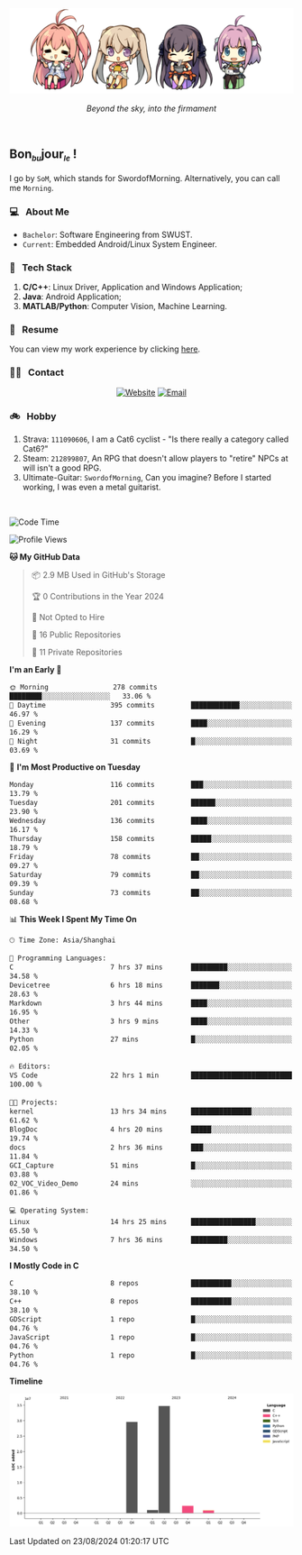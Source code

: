 <img src="./pic/Aokana.png">
<p align="center"><em>Beyond the sky, into the firmament</em></p>

<br/>

## Bon<sub><em><font size=2>bu</font></em></sub>jour<sub><em><font size=2>le</font></em></sub> !

I go by `SoM`, which stands for SwordofMorning. Alternatively, you can call me `Morning`.

### 💻 &nbsp; About Me

- `Bachelor`: Software Engineering from SWUST.
- `Current`: Embedded Android/Linux System Engineer.

### 🔧 &nbsp; Tech Stack

1. **C/C++**: Linux Driver, Application and Windows Application;
2. **Java**: Android Application;
3. **MATLAB/Python**: Computer Vision, Machine Learning.

### 📝 &nbsp; Resume

You can view my work experience by clicking <a href="https://swordofmorning.com/index.php/contact/">here</a>.

### 🤝🏻 &nbsp; Contact

<p align="center">
<a href="https://swordofmorning.com/"><img alt="Website" src="https://img.shields.io/badge/Website-swordofmorning.com-blue?style=flat-square&logo=google-chrome"></a>
<a href="mailto:master@xiaojintao.email
"><img alt="Email" src="https://img.shields.io/badge/Email-master@xiaojintao.email-blue?style=flat-square&logo=gmail"></a>
</p>

### 🚲 &nbsp; Hobby

1. Strava: `111090606`, I am a Cat6 cyclist - "Is there really a category called Cat6?"
2. Steam: `212899807`, An RPG that doesn't allow players to "retire" NPCs at will isn't a good RPG.
3. Ultimate-Guitar: `SwordofMorning`, Can you imagine? Before I started working, I was even a metal guitarist.

<br/>

<!--START_SECTION:waka-->
![Code Time](http://img.shields.io/badge/Code%20Time-60%20hrs%2013%20mins-blue)

![Profile Views](http://img.shields.io/badge/Profile%20Views-0-blue)

**🐱 My GitHub Data** 

> 📦 2.9 MB Used in GitHub's Storage 
 > 
> 🏆 0 Contributions in the Year 2024
 > 
> 🚫 Not Opted to Hire
 > 
> 📜 16 Public Repositories 
 > 
> 🔑 11 Private Repositories 
 > 
**I'm an Early 🐤** 

```text
🌞 Morning                278 commits         ████████░░░░░░░░░░░░░░░░░   33.06 % 
🌆 Daytime                395 commits         ████████████░░░░░░░░░░░░░   46.97 % 
🌃 Evening                137 commits         ████░░░░░░░░░░░░░░░░░░░░░   16.29 % 
🌙 Night                  31 commits          █░░░░░░░░░░░░░░░░░░░░░░░░   03.69 % 
```
📅 **I'm Most Productive on Tuesday** 

```text
Monday                   116 commits         ███░░░░░░░░░░░░░░░░░░░░░░   13.79 % 
Tuesday                  201 commits         ██████░░░░░░░░░░░░░░░░░░░   23.90 % 
Wednesday                136 commits         ████░░░░░░░░░░░░░░░░░░░░░   16.17 % 
Thursday                 158 commits         █████░░░░░░░░░░░░░░░░░░░░   18.79 % 
Friday                   78 commits          ██░░░░░░░░░░░░░░░░░░░░░░░   09.27 % 
Saturday                 79 commits          ██░░░░░░░░░░░░░░░░░░░░░░░   09.39 % 
Sunday                   73 commits          ██░░░░░░░░░░░░░░░░░░░░░░░   08.68 % 
```


📊 **This Week I Spent My Time On** 

```text
🕑︎ Time Zone: Asia/Shanghai

💬 Programming Languages: 
C                        7 hrs 37 mins       █████████░░░░░░░░░░░░░░░░   34.58 % 
Devicetree               6 hrs 18 mins       ███████░░░░░░░░░░░░░░░░░░   28.63 % 
Markdown                 3 hrs 44 mins       ████░░░░░░░░░░░░░░░░░░░░░   16.95 % 
Other                    3 hrs 9 mins        ████░░░░░░░░░░░░░░░░░░░░░   14.33 % 
Python                   27 mins             █░░░░░░░░░░░░░░░░░░░░░░░░   02.05 % 

🔥 Editors: 
VS Code                  22 hrs 1 min        █████████████████████████   100.00 % 

🐱‍💻 Projects: 
kernel                   13 hrs 34 mins      ███████████████░░░░░░░░░░   61.62 % 
BlogDoc                  4 hrs 20 mins       █████░░░░░░░░░░░░░░░░░░░░   19.74 % 
docs                     2 hrs 36 mins       ███░░░░░░░░░░░░░░░░░░░░░░   11.84 % 
GCI_Capture              51 mins             █░░░░░░░░░░░░░░░░░░░░░░░░   03.88 % 
02_VOC_Video_Demo        24 mins             ░░░░░░░░░░░░░░░░░░░░░░░░░   01.86 % 

💻 Operating System: 
Linux                    14 hrs 25 mins      ████████████████░░░░░░░░░   65.50 % 
Windows                  7 hrs 36 mins       █████████░░░░░░░░░░░░░░░░   34.50 % 
```

**I Mostly Code in C** 

```text
C                        8 repos             ██████████░░░░░░░░░░░░░░░   38.10 % 
C++                      8 repos             ██████████░░░░░░░░░░░░░░░   38.10 % 
GDScript                 1 repo              █░░░░░░░░░░░░░░░░░░░░░░░░   04.76 % 
JavaScript               1 repo              █░░░░░░░░░░░░░░░░░░░░░░░░   04.76 % 
Python                   1 repo              █░░░░░░░░░░░░░░░░░░░░░░░░   04.76 % 
```



**Timeline**

![Lines of Code chart](https://raw.githubusercontent.com/SwordofMorning/SwordofMorning/main/assets/bar_graph.png)


 Last Updated on 23/08/2024 01:20:17 UTC
<!--END_SECTION:waka-->
